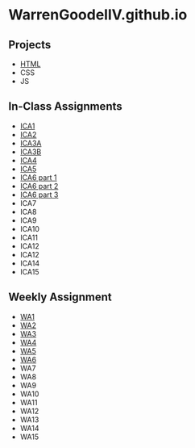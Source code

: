 # WarrenGoodellV.github.io


## Projects
* [HTML](https://warrengoodellv.github.io/html-midterm/page5.html)
* CSS
* JS

## In-Class Assignments 
* [ICA1](/ica/ICA1%20--%20Warren%20Goodell.pdf)
* [ICA2](/ica/ICA2%20--%20Warren%20Goodell.pdf)
* [ICA3A](/ica/ICA3A_WarrenGoodell.html)
* [ICA3B](/ica/ICA3B_WarrenGoodell.html)
* [ICA4](/ica/ICA4_WarrenGoodell.html)
* [ICA5](https://warrengoodellv.github.io/ica/ica5.html)
* [ICA6 part 1](https://warrengoodellv.github.io/ica/ICA6/ica6-part1.html)
* [ICA6 part 2](https://warrengoodellv.github.io/ica/ICA6/ica6-part2.html)
* [ICA6 part 3](https://warrengoodellv.github.io/ica/ICA6/ica6-part3.html)
* ICA7
* ICA8
* ICA9
* ICA10
* ICA11
* ICA12
* ICA12
* ICA14
* ICA15

## Weekly Assignment
* [WA1](https://warrengoodellv.github.io/wa/wa1.html)
* [WA2](https://warrengoodellv.github.io/wa/wa2.html)
* [WA3](https://warrengoodellv.github.io/wa/wa3.html)
* [WA4](https://warrengoodellv.github.io/wa/wa4.html)
* [WA5](https://warrengoodellv.github.io/wa/wa5.html)
* [WA6](https://warrengoodellv.github.io/wa/wa6.html)
* WA7
* WA8
* WA9
* WA10
* WA11
* WA12
* WA13
* WA14
* WA15